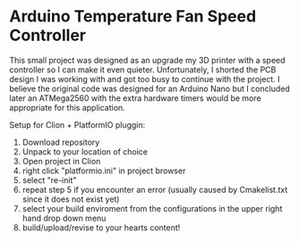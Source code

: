 # Arduino Temperature Fan Speed Controller

This small project was designed as an upgrade my 3D printer with a speed controller so I can make it even quieter. Unfortunately, I shorted the PCB design I was working with and got too busy to continue with the project. I believe the original code was designed for an Arduino Nano but I concluded later an ATMega2560 with the extra hardware timers would be more appropriate for this application.

Setup for Clion + PlatformIO pluggin:

1) Download repository
2) Unpack to your location of choice
3) Open project in Clion
4) right click "platformio.ini" in project browser
5) select "re-init"
6) repeat step 5 if you encounter an error (usually caused by Cmakelist.txt since it does not exist yet)
7) select your build enviroment from the configurations in the upper right hand drop down menu
8) build/upload/revise to your hearts content!
